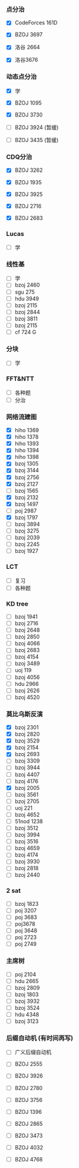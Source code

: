 ### 点分治

- [x] CodeForces 161D


- [x] BZOJ 3697
- [x] 洛谷 2664
- [x] 洛谷3676

### 动态点分治

- [x] 学

- [x] BZOJ 1095

- [x] BZOJ 3730

- [ ] BZOJ 3924 (暂缓)

- [ ] BZOJ 3435  (暂缓)

### CDQ分治

- [x] BZOJ 3262
- [x] BZOJ 1935
- [x] BZOJ 3925
- [x] BZOJ 2716
- [x] BZOJ 2683


### Lucas

- [ ] 学

### 线性基

- [ ] 学
- [ ] bzoj 2460
- [ ] sgu 275
- [ ] hdu 3949
- [ ] bzoj 2115
- [ ] bzoj 2844
- [ ] bzoj 3811
- [ ] bzoj 2115
- [ ] cf 724 G

### 分块

- [ ] 学

### FFT&NTT

- [ ] 各种题
- [ ] 分治

### 网络流建图  

- [x] hiho 1369
- [x] hiho 1378
- [x] hiho 1393
- [x] hiho 1394
- [x] hiho 1398
- [x] bzoj 1305
- [x] bzoj 3144
- [x] bzoj 2756
- [x] bzoj 2127
- [ ] bzoj 1565
- [x] bzoj 2132
- [x] bzoj 1497
- [ ] poj 2987
- [x] bzoj 1797
- [ ] bzoj 3894
- [ ] bzoj 3275
- [ ] bzoj 2039
- [ ] bzoj 2245
- [ ] bzoj 1927

### LCT

- [ ] 复习
- [ ] 各种题

### KD tree

- [ ] bzoj 1941
- [ ] bzoj 2716
- [ ] bzoj 2648
- [ ] bzoj 2850
- [ ] bzoj 4066
- [ ] bzoj 2683
- [ ] bzoj 4154
- [ ] bzoj 3489
- [ ] uoj 119
- [ ] bzoj 4056
- [ ] hdu 2966
- [ ] bzoj 2626
- [ ] bzoj 4520​

### 莫比乌斯反演

- [x] bzoj 2301
- [x] bzoj 2820
- [x] bzoj 3529
- [x] bzoj 2154
- [x] bzoj 2693
- [ ] bzoj 3309
- [ ] bzoj 3944
- [ ] bzoj 4407
- [ ] bzoj 4176
- [x] bzoj 2005
- [ ] bzoj 3561
- [ ] bzoj 2705
- [ ] uoj 221
- [ ] bzoj 4652
- [ ] 51nod 1238
- [ ] bzoj 3512
- [ ] bzoj 3994
- [ ] bzoj 3516
- [ ] bzoj 4659
- [ ] bzoj 4174
- [ ] bzoj 3930
- [ ] bzoj 2818
- [ ] bzoj 2440

### 2 sat

- [ ] bzoj 1823
- [ ] poj 3207
- [ ] poj 3683
- [ ] poj3678
- [ ] poj 3648
- [ ] poj 2723
- [ ] poj 2749

### 主席树

- [ ] poj 2104
- [ ] hdu 2665
- [ ] bzoj 2809
- [ ] bzoj 1803
- [ ] bzoj 3932
- [ ] bzoj 3524
- [ ] hdu 4348
- [ ] bzoj 3123

### 后缀自动机 (有时间再写)

- [ ] 广义后缀自动机
- [ ] BZOJ 2555
- [ ] BZOJ 3926
- [ ] BZOJ 2780
- [ ] BZOJ 3756
- [ ] BZOJ 1396
- [ ] BZOJ 2865
- [ ] BZOJ 3473
- [ ] BZOJ 4032
- [ ] BZOJ 4768


